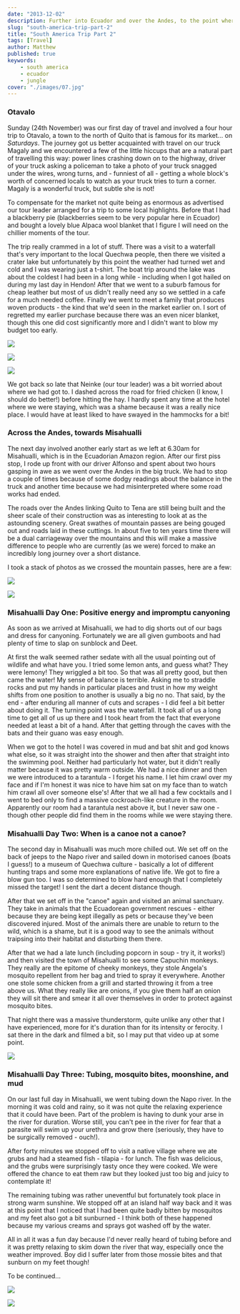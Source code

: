 ```yaml
---
date: "2013-12-02"
description: Further into Ecuador and over the Andes, to the point where we are just touching the Amazon jungle. Features an encounter with a tarantula.
slug: "south-america-trip-part-2" 
title: "South America Trip Part 2"
tags: [Travel]
author: Matthew
published: true
keywords:
    - south america
    - ecuador
    - jungle
cover: "./images/07.jpg"
---
```


### Otavalo

Sunday (24th November) was our first day of travel and involved a four hour trip to Otavalo, a town to the north of Quito that is famous for its market... on _Saturdays_. The journey got us better acquainted with travel on our truck Magaly and we encountered a few of the little hiccups that are a natural part of travelling this way: power lines crashing down on to the highway, driver of your truck asking a policeman to take a photo of your truck snagged under the wires, wrong turns, and - funniest of all - getting a whole block's worth of concerned locals to watch as your truck tries to turn a corner. Magaly is a wonderful truck, but subtle she is not!

To compensate for the market not quite being as enormous as advertised our tour leader arranged for a trip to some local highlights. Before that I had a blackberry pie (blackberries seem to be very popular here in Ecuador) and bought a lovely blue Alpaca wool blanket that I figure I will need on the chillier moments of the tour.

The trip really crammed in a lot of stuff. There was a visit to a waterfall that's very important to the local Quechwa people, then there we visited a crater lake but unfortunately by this point the weather had turned wet and cold and I was wearing just a t-shirt. The boat trip around the lake was about the coldest I had been in a long while - including when I got hailed on during my last day in Hendon! After that we went to a suburb famous for cheap leather but most of us didn't really need any so we settled in a cafe for a much needed coffee. Finally we went to meet a family that produces woven products - the kind that we'd seen in the market earlier on. I sort of regretted my earlier purchase because there was an even nicer blanket, though this one did cost significantly more and I didn't want to blow my budget too early.

![](./images/01.jpg)

![](./images/02.jpg)

![](./images/03.jpg)

We got back so late that Neinke (our tour leader) was a bit worried about where we had got to. I dashed across the road for fried chicken (I know, I should do better!) before hitting the hay. I hardly spent any time at the hotel where we were staying, which was a shame because it was a really nice place. I would have at least liked to have swayed in the hammocks for a bit!

### Across the Andes, towards Misahualli

The next day involved another early start as we left at 6.30am for Misahualli, which is in the Ecuadorian Amazon region. After our first piss stop, I rode up front with our driver Alfonso and spent about two hours gasping in awe as we went over the Andes in the big truck. We had to stop a couple of times because of some dodgy readings about the balance in the truck and another time because we had misinterpreted where some road works had ended.

The roads over the Andes linking Quito to Tena are still being built and the sheer scale of their construction was as interesting to look at as the astounding scenery. Great swathes of mountain passes are being gouged out and roads laid in these cuttings. In about five to ten years time there will be a dual carriageway over the mountains and this will make a massive difference to people who are currently (as we were) forced to make an incredibly long journey over a short distance.

I took a stack of photos as we crossed the mountain passes, here are a few:

![](./images/04.jpg)

![](./images/05.jpg)

### Misahualli Day One: Positive energy and impromptu canyoning

As soon as we arrived at Misahualli, we had to dig shorts out of our bags and dress for canyoning. Fortunately we are all given gumboots and had plenty of time to slap on sunblock and Deet.

At first the walk seemed rather sedate with all the usual pointing out of wildlife and what have you. I tried some lemon ants, and guess what? They were lemony! They wriggled a bit too. So that was all pretty good, but then came the water! My sense of balance is terrible. Asking me to straddle rocks and put my hands in particular places and trust in how my weight shifts from one position to another is usually a big no no. That said, by the end - after enduring all manner of cuts and scrapes - I did feel a bit better about doing it. The turning point was the waterfall. It took all of us a long time to get all of us up there and I took heart from the fact that everyone needed at least a bit of a hand. After that getting through the caves with the bats and their guano was easy enough.

When we got to the hotel I was covered in mud and bat shit and god knows what else, so it was straight into  the shower and then                   after that straight into the swimming pool. Neither had particularly hot water, but it didn't really matter because it was pretty warm outside. We had a nice dinner and then we were introduced to a tarantula - I forget his name. I let him crawl over my face and if I'm honest it was nice to have him sat on my face than to watch him crawl all over someone else's! After that we all had a few cocktails and I went to bed only to find a massive cockroach-like creature in the room. Apparently our room had a tarantula nest above it, but I never saw one - though other people did find them in the rooms while we were staying there.

### Misahualli Day Two: When is a canoe not a canoe?

The second day in Misahualli was much more chilled out. We set off on the back of jeeps to the Napo river and sailed down in motorised canoes (boats I guess!) to a museum of Quechwa culture - basically a lot of different hunting traps and some more explanations of native life. We got to fire a blow gun too. I was so determined to blow hard enough that I completely missed the target! I sent the dart a decent distance though.

After that we set off in the "canoe" again and visited an animal sanctuary. They take in animals that the Ecuadorean government rescues - either because they are being kept illegally as pets or because they've been discovered injured. Most of the animals there are unable to return to the wild, which is a shame, but it is a good way to see the animals without traipsing into their habitat and disturbing them there.

After that we had a late lunch (including popcorn in soup - try it, it works!) and then visited the town of Misahualli to see some Capuchin monkeys. They really are the epitome of cheeky monkeys, they stole Angela's mosquito repellent from her bag and tried to spray it everywhere. Another one stole some chicken from a grill and started throwing it from a tree above us. What they really like are onions, if you give them half an onion they will sit there and smear it all over themselves in order to protect against mosquito bites.

That night there was a massive thunderstorm, quite unlike any other that I have experienced, more for it's duration than for its intensity or ferocity. I sat there in the dark and filmed a bit, so I may put that video up at some point.

![](./images/06.jpg)

### Misahualli Day Three: Tubing, mosquito bites, moonshine, and mud

On our last full day in Misahualli, we went tubing down the Napo river. In the morning it was cold and rainy, so it was not quite the relaxing experience that it could have been. Part of the problem is having to dunk your arse in the river for  duration. Worse still, you can't pee in the river for fear that a parasite will swim up your urethra and grow there (seriously, they have to be surgically removed - ouch!).

After forty minutes we stopped off to visit a native village where we ate grubs and had a steamed fish - tilapia - for lunch. The fish was delicious, and the grubs were surprisingly tasty once they were cooked. We were offered the chance to eat them raw but they looked just too big and juicy to contemplate it!

The remaining tubing was rather uneventful but fortunately took place in strong warm sunshine. We stopped off at an island half way back and it was at this point that I noticed that I had been quite badly bitten by mosquitos and my feet also got a bit sunburned - I think both of these happened because my various creams and sprays got washed off by the water.

All in all it was a fun day because I'd never really heard of tubing before and it was pretty relaxing to skim down the river that way, especially once the weather improved. Boy did I suffer later from those mossie bites and that sunburn on my feet though!

To be continued...

![](./images/07.jpg)

![](./images/08.jpg)